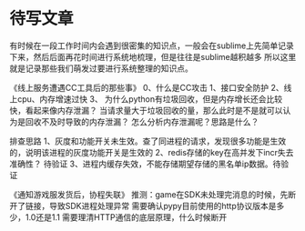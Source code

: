 # 待写文章
有时候在一段工作时间内会遇到很密集的知识点，一般会在sublime上先简单记录下来，然后后面再花时间进行系统地梳理，但是往往是sublime越积越多
所以这里就是记录那些我们萌发过要进行系统整理的知识点。

《线上服务遭遇CC工具后的那些事》
0、什么是CC攻击
1、接口安全防护
2、线上cpu、内存增速过快
3、 为什么python有垃圾回收，但是内存增长还会比较快，看起来像内存泄漏？
当请求量大于垃圾回收的量，那么此时是不是就可以认为是回收不及时导致的内存泄漏？
怎么分析内存泄漏呢？思路是什么？

排查思路
1、灰度和功能开关未生效。查了同进程的请求，发现很多功能是生效的，说明该进程的灰度功能开关是生效的
2、redis存储的key在高并发下incr失去准确性？ 待验证
3、进程内缓存失效，不能存储期望存储的黑名单ip数据。待验证


《通知游戏服发货后，协程失联》
推测：game在SDK未处理完消息的时候，先断开了链接，导致SDK进程处理异常
需要确认pypy目前使用的http协议版本是多少，1.0还是1.1
需要理清HTTP通信的底层原理，什么时候断开




